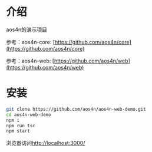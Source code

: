 # 介绍
aos4n的演示项目

参考：aos4n-core: [https://github.com/aos4n/core](https://github.com/aos4n/core)

参考：aos4n-web: [https://github.com/aos4n/web](https://github.com/aos4n/web)
# 安装
```bash
git clone https://github.com/aos4n/aos4n-web-demo.git
cd aos4n-web-demo
npm i
npm run tsc
npm start
```
浏览器访问[http://localhost:3000/](http://localhost:3000/)